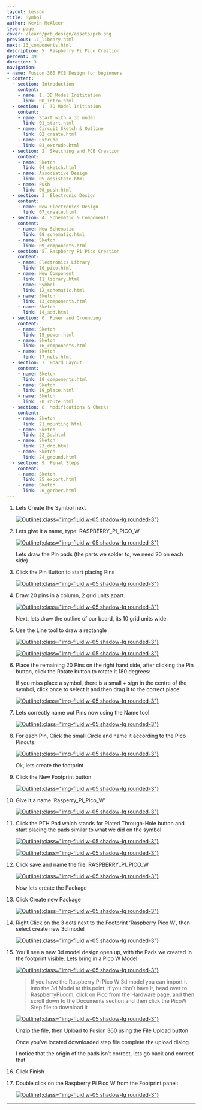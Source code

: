 ```yaml
---
layout: lesson
title: Symbol
author: Kevin McAleer
type: page
cover: /learn/pcb_design/assets/pcb.png
previous: 11_library.html
next: 13_components.html
description: 5. Raspberry Pi Pico Creation
percent: 39
duration: 3
navigation:
- name: Fusion 360 PCB Design for beginners
- content:
  - section: Introduction
    content:
    - name: 1. 3D Model Inititation
      link: 00_intro.html
  - section: 1. 3D Model Initiation
    content:
    - name: Start with a 3d model
      link: 01_start.html
    - name: Circuit Sketch & Outline
      link: 02_create.html
    - name: Extrude
      link: 03_extrude.html
  - section: 2. Sketching and PCB Creation
    content:
    - name: Sketch
      link: 04_sketch.html
    - name: Associative Design
      link: 05_assistate.html
    - name: Push
      link: 06_push.html
  - section: 3. Electronic Design
    content:
    - name: New Electronics Design
      link: 07_create.html
  - section: 4. Schematic & Components
    content:
    - name: New Schematic
      link: 08_schematic.html
    - name: Sketch
      link: 09_components.html
  - section: 5. Raspberry Pi Pico Creation
    content:
    - name: Electronics Library
      link: 10_pico.html
    - name: New Component
      link: 11_library.html
    - name: Symbol
      link: 12_schematic.html
    - name: Sketch
      link: 13_components.html
    - name: Sketch
      link: 14_add.html
  - section: 6. Power and Grounding
    content:
    - name: Sketch
      link: 15_power.html
    - name: Sketch
      link: 16_components.html
    - name: Sketch
      link: 17_nets.html
  - section: 7. Board Layout
    content:
    - name: Sketch
      link: 18_components.html
    - name: Sketch
      link: 19_place.html
    - name: Sketch
      link: 20_route.html
  - section: 8. Modifications & Checks
    content:
    - name: Sketch
      link: 21_mounting.html
    - name: Sketch
      link: 22_3d.html
    - name: Sketch
      link: 23_drc.html
    - name: Sketch
      link: 24_ground.html
  - section: 9. Final Steps
    content:
    - name: Sketch
      link: 25_export.html
    - name: Sketch
      link: 26_gerber.html
---
```



1. Lets Create the Symbol next

    [![Outline](assets/pcb27.jpg){:class="img-fluid w-05 shadow-lg rounded-3"}](assets/pcb27.jpg)

1. Lets give it a name, type: RASPBERRY_PI_PICO_W

    [![Outline](assets/pcb28.jpg){:class="img-fluid w-05 shadow-lg rounded-3"}](assets/pcb28.jpg)

    Lets draw the Pin pads (the parts we solder to, we need 20 on each side)

1. Click the Pin Button to start placing Pins

    [![Outline](assets/pcb29.jpg){:class="img-fluid w-05 shadow-lg rounded-3"}](assets/pcb29.jpg)

1. Draw 20 pins in a column, 2 grid units apart.

    [![Outline](assets/pcb30.jpg){:class="img-fluid w-05 shadow-lg rounded-3"}](assets/pcb30.jpg)

    Next, lets draw the outline of our board, its 10 grid units wide:

1. Use the Line tool to draw a rectangle

    [![Outline](assets/pcb31.jpg){:class="img-fluid w-05 shadow-lg rounded-3"}](assets/pcb31.jpg)

    [![Outline](assets/pcb32.jpg){:class="img-fluid w-05 shadow-lg rounded-3"}](assets/pcb32.jpg)

1. Place the remaining 20 Pins on the right hand side, after clicking the Pin button, click the Rotate button to rotate it 180 degrees:

    If you miss place a symbol, there is a small + sign in the centre of the symbol, click once to select it and then drag it to the correct place.

    [![Outline](assets/pcb33.jpg){:class="img-fluid w-05 shadow-lg rounded-3"}](assets/pcb33.jpg)

1. Lets correctly name out Pins now using the Name tool:

    [![Outline](assets/pcb34.jpg){:class="img-fluid w-05 shadow-lg rounded-3"}](assets/pcb34.jpg)

1. For each Pin, Click the small Circle and name it according to the Pico Pinouts:

    [![Outline](assets/pcb35.jpg){:class="img-fluid w-05 shadow-lg rounded-3"}](assets/pcb35.jpg)

    Ok, lets create the footprint

1. Click the New Footprint button

    [![Outline](assets/pcb36.jpg){:class="img-fluid w-05 shadow-lg rounded-3"}](assets/pcb36.jpg)

1. Give it a name ‘Rasperry_Pi_Pico_W’

    [![Outline](assets/pcb37.jpg){:class="img-fluid w-05 shadow-lg rounded-3"}](assets/pcb37.jpg)

1. Click the PTH Pad which stands for Plated Through-Hole button and start placing the pads similar to what we did on the symbol

    [![Outline](assets/pcb38.jpg){:class="img-fluid w-05 shadow-lg rounded-3"}](assets/pcb38.jpg)

    [![Outline](assets/pcb39.jpg){:class="img-fluid w-05 shadow-lg rounded-3"}](assets/pcb39.jpg)

1. Click save and name the file: RASPBERRY_PI_PICO_W

    [![Outline](assets/pcb40.jpg){:class="img-fluid w-05 shadow-lg rounded-3"}](assets/pcb40.jpg)

    Now lets create the Package

1. Click Create new Package

    [![Outline](assets/pcb41.jpg){:class="img-fluid w-05 shadow-lg rounded-3"}](assets/pcb41.jpg)

1. Right Click on the 3 dots next to the Footprint ‘Raspberry Pico W’, then select create new 3d model

    [![Outline](assets/pcb42.jpg){:class="img-fluid w-05 shadow-lg rounded-3"}](assets/pcb42.jpg)

1. You’ll see a new 3d model design open up, with the Pads we created in the footprint visible. Lets bring in a Pico W Model

    [![Outline](assets/pcb43.jpg){:class="img-fluid w-05 shadow-lg rounded-3"}](assets/pcb43.jpg)

    > If you have the Raspberry Pi Pico W 3d model you can import it into the 3d Model at this point, if you don’t have it, head over to RaspberryPi.com, click on Pico from the Hardware page, and then scroll down to the Documents section and then click the PicoW Step file to download it

    [![Outline](assets/pcb44.jpg){:class="img-fluid w-05 shadow-lg rounded-3"}](assets/pcb44.jpg)

    Unzip the file, then Upload to Fusion 360 using the File Upload button

    Once you’ve located downloaded step file complete the upload dialog.

    I notice that the origin of the pads isn’t correct, lets go back and correct that

1. Click Finish

1. Double click on the Raspberry Pi Pico W from the Footprint panel:

    [![Outline](assets/pcb45.jpg){:class="img-fluid w-05 shadow-lg rounded-3"}](assets/pcb45.jpg)

---
